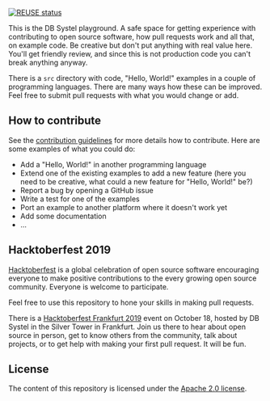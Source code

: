 <!--
SPDX-FileCopyrightText: 2022 DB Systel GmbH

SPDX-License-Identifier: Apache-2.0
-->

[![REUSE status](https://api.reuse.software/badge/github.com/dbsystel/playground)](https://api.reuse.software/info/github.com/dbsystel/playground)

This is the DB Systel playground. A safe space for getting experience with contributing to open source software, how pull requests work and all that, on example code. Be creative but don't put anything with real value here. You'll get friendly review, and since this is not production code you can't break anything anyway.

There is a `src` directory with code, "Hello, World!" examples in a couple of programming languages. There are many ways how these can be improved. Feel free to submit pull requests with what you would change or add.

## How to contribute

See the [contribution guidelines](CONTRIBUTING.md) for more details how to contribute. Here are some examples of what you could do:

* Add a "Hello, World!" in another programming language
* Extend one of the existing examples to add a new feature (here you need to be creative, what could a new feature for "Hello, World!" be?)
* Report a bug by opening a GitHub issue
* Write a test for one of the examples
* Port an example to another platform where it doesn't work yet
* Add some documentation
* ...

## Hacktoberfest 2019

[Hacktoberfest](https://hacktoberfest.digitalocean.com/) is a global celebration of open source software encouraging everyone to make positive contributions to the every growing open source community. Everyone is welcome to participate.

Feel free to use this repository to hone your skills in making pull requests.

There is a [Hacktoberfest Frankfurt 2019](https://hacktoberffm.de/) event on October 18, hosted by DB Systel in the Silver Tower in Frankfurt. Join us there to hear about open source in person, get to know others from the community, talk about projects, or to get help with making your first pull request. It will be fun.

## License

The content of this repository is licensed under the [Apache 2.0 license](http://www.apache.org/licenses/LICENSE-2.0).
